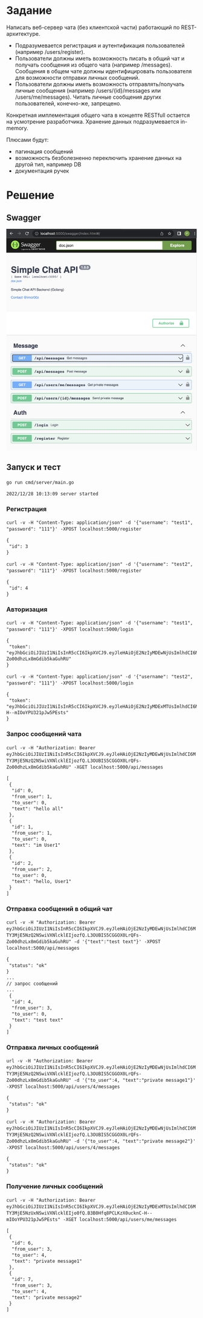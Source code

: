 # Задание

Написать веб-сервер чата (без клиентской части) работающий по REST-архитектуре.

- Подразумевается регистрация и аутентификация пользователей (например /users/register).
- Пользователи должны иметь возможность писать в общий чат и получать сообщения из общего чата (например /messages).
Сообщения в общем чате должны идентифицировать пользователя для возможности отправки личных сообщений.
 - Пользователи должны иметь возможность отправлять/получать личные сообщения (например /users/{id}/messages или /users/me/messages).
Читать личные сообщения других пользователей, конечно-же, запрещено.

Конкретная имплементация общего чата в концепте RESTfull остается на усмотрение разработчика.
Хранение данных подразумевается in-memory.

Плюсами будут:
- пагинация сообщений
- возможность безболезненно переключить хранение данных на другой тип, например DB
- документация ручек

# Решение

## Swagger

![swagger](images/swagger.png)

## Запуск и тест

```go run cmd/server/main.go```

```
2022/12/28 10:13:09 server started
```

### Регистрация

```curl -v -H "Content-Type: application/json" -d '{"username": "test1", "password": "111"}' -XPOST localhost:5000/register```

```
{
 "id": 3
}
```
```curl -v -H "Content-Type: application/json" -d '{"username": "test2", "password": "111"}' -XPOST localhost:5000/register```
```
{
 "id": 4
}
```

### Авторизация

```curl -v -H "Content-Type: application/json" -d '{"username": "test1", "password": "111"}' -XPOST localhost:5000/login```
```
{
 "token": "eyJhbGciOiJIUzI1NiIsInR5cCI6IkpXVCJ9.eyJleHAiOjE2NzIyMDEwNjUsImlhdCI6MTY3MjE5NzQ2NSwiVXNlcklEIjozfQ.L3OUBIS5CGGOX0LrQFs-Zo00dhzLx8mGdib5kaGuhRU"
}
```
```curl -v -H "Content-Type: application/json" -d '{"username": "test2", "password": "111"}' -XPOST localhost:5000/login```
```
{
 "token": "eyJhbGciOiJIUzI1NiIsInR5cCI6IkpXVCJ9.eyJleHAiOjE2NzIyMDExMTUsImlhdCI6MTY3MjE5NzUxNSwiVXNlcklEIjo0fQ.B3B0Hfq8PCLKzX0ucknC-H--mIOoYPU321pJw5PEsts"
}
```

### Запрос сообщений чата

```curl -v -H "Authorization: Bearer eyJhbGciOiJIUzI1NiIsInR5cCI6IkpXVCJ9.eyJleHAiOjE2NzIyMDEwNjUsImlhdCI6MTY3MjE5NzQ2NSwiVXNlcklEIjozfQ.L3OUBIS5CGGOX0LrQFs-Zo00dhzLx8mGdib5kaGuhRU" -XGET localhost:5000/api/messages```

```
[
 {
  "id": 0,
  "from_user": 1,
  "to_user": 0,
  "text": "hello all"
 },
 {
  "id": 1,
  "from_user": 1,
  "to_user": 0,
  "text": "im User1"
 },
 {
  "id": 2,
  "from_user": 2,
  "to_user": 0,
  "text": "hello, User1"
 }
]
```

### Отправка сообщений в общий чат

```curl -v -H "Authorization: Bearer eyJhbGciOiJIUzI1NiIsInR5cCI6IkpXVCJ9.eyJleHAiOjE2NzIyMDEwNjUsImlhdCI6MTY3MjE5NzQ2NSwiVXNlcklEIjozfQ.L3OUBIS5CGGOX0LrQFs-Zo00dhzLx8mGdib5kaGuhRU" -d '{"text":"test text"}' -XPOST localhost:5000/api/messages```
```
{
 "status": "ok"
}
...
// запрос сообщений
...
 {
  "id": 4,
  "from_user": 3,
  "to_user": 0,
  "text": "test text"
 }
]
```

### Отправка личных сообщений

```url -v -H "Authorization: Bearer eyJhbGciOiJIUzI1NiIsInR5cCI6IkpXVCJ9.eyJleHAiOjE2NzIyMDEwNjUsImlhdCI6MTY3MjE5NzQ2NSwiVXNlcklEIjozfQ.L3OUBIS5CGGOX0LrQFs-Zo00dhzLx8mGdib5kaGuhRU" -d '{"to_user":4, "text":"private message1"}' -XPOST localhost:5000/api/users/4/messages```
```
{
 "status": "ok"
}
```
```curl -v -H "Authorization: Bearer eyJhbGciOiJIUzI1NiIsInR5cCI6IkpXVCJ9.eyJleHAiOjE2NzIyMDEwNjUsImlhdCI6MTY3MjE5NzQ2NSwiVXNlcklEIjozfQ.L3OUBIS5CGGOX0LrQFs-Zo00dhzLx8mGdib5kaGuhRU" -d '{"to_user":4, "text":"private message2"}' -XPOST localhost:5000/api/users/4/messages```
```
{
 "status": "ok"
}
```

### Получение личных сообщений

```curl -v -H "Authorization: Bearer eyJhbGciOiJIUzI1NiIsInR5cCI6IkpXVCJ9.eyJleHAiOjE2NzIyMDExMTUsImlhdCI6MTY3MjE5NzUxNSwiVXNlcklEIjo0fQ.B3B0Hfq8PCLKzX0ucknC-H--mIOoYPU321pJw5PEsts" -XGET localhost:5000/api/users/me/messages```
```
[
 {
  "id": 6,
  "from_user": 3,
  "to_user": 4,
  "text": "private message1"
 },
 {
  "id": 7,
  "from_user": 3,
  "to_user": 4,
  "text": "private message2"
 }
]
```
